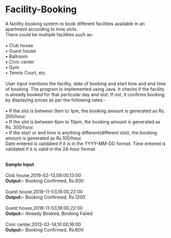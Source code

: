 # Facility-Booking
A facility booking system to book different facilities available in an apartment according to time slots.<br/>
There could be multiple facilities such as:<br/><br/>
•	Club house<br/>
•	Guest house<br/>
•	Ballroom<br/>
•	Civic center<br/>
•	Gym<br/>
•	Tennis Court, etc.<br/><br/>
User input mentions the facility, date of booking and start time and end time of booking.
The program is implemented using Java. It checks if the facility is already booked for
that particular day and slot. If not, it confirms booking by displaying prices as per the
following rates:-<br/><br/>
•	If the slot is between 9am to 1pm, the booking amount is generated as Rs. 200/hour.<br/>
•	If the slot is between 6pm to 10pm, the booking amount is generated as Rs. 300/hour.<br/>
•	If the start or end time is anything different(different slot), the booking amount  is generated as Rs.100/hour.<br/>
 Date entered is validated if it is in the YYYY-MM-DD format. Time entered is validated if
 it is valid in the 24-hour format.<br/><br/>

 **Sample Input**<br/><br/>
 Club house,2019-02-13,09:00,13:00<br/>
 **Output:-**  Booking Confirmed, Rs.800<br/><br/>
 Guest house,2018-11-03,18:00,22:00<br/>
 **Output:-** Booking Confirmed, Rs.1200<br/><br/>
 Guest house,2018-11-03,18:00,22:00<br/>
 **Output:-** Already Booked, Booking Failed<br/><br/>
 Civic center,2013-02-14,10:00,16:00<br/>
 **Output:-** Booking Confirmed, Rs.600
